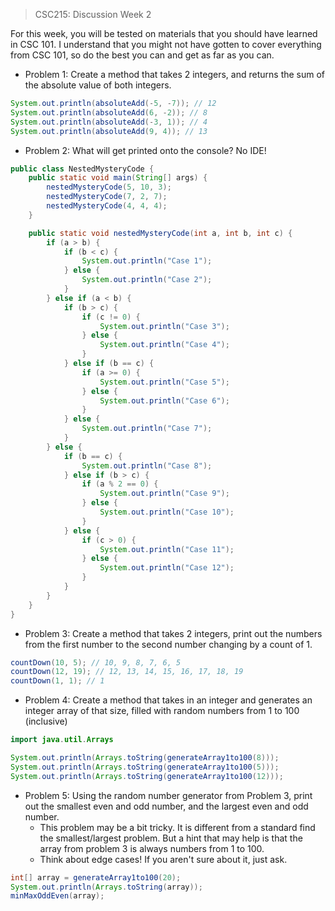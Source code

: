 <style> h1 { display: none; } </style>

> CSC215: Discussion Week 2

For this week, you will be tested on materials that you should have learned in CSC 101. I understand that you might not have gotten to cover everything from CSC 101, so do the best you can and get as far as you can.

- Problem 1: Create a method that takes 2 integers, and returns the sum of the absolute value of both integers.

```java
System.out.println(absoluteAdd(-5, -7)); // 12
System.out.println(absoluteAdd(6, -2)); // 8
System.out.println(absoluteAdd(-3, 1)); // 4
System.out.println(absoluteAdd(9, 4)); // 13
```
- Problem 2: What will get printed onto the console? No IDE!

```java
public class NestedMysteryCode {
    public static void main(String[] args) {
        nestedMysteryCode(5, 10, 3);
        nestedMysteryCode(7, 2, 7);
        nestedMysteryCode(4, 4, 4);
    }

    public static void nestedMysteryCode(int a, int b, int c) {
        if (a > b) {
            if (b < c) {
                System.out.println("Case 1");
            } else {
                System.out.println("Case 2");
            }
        } else if (a < b) {
            if (b > c) {
                if (c != 0) {
                    System.out.println("Case 3");
                } else {
                    System.out.println("Case 4");
                }
            } else if (b == c) {
                if (a >= 0) {
                    System.out.println("Case 5");
                } else {
                    System.out.println("Case 6");
                }
            } else {
                System.out.println("Case 7");
            }
        } else {
            if (b == c) {
                System.out.println("Case 8");
            } else if (b > c) {
                if (a % 2 == 0) {
                    System.out.println("Case 9");
                } else {
                    System.out.println("Case 10");
                }
            } else {
                if (c > 0) {
                    System.out.println("Case 11");
                } else {
                    System.out.println("Case 12");
                }
            }
        }
    }
}
```
- Problem 3: Create a method that takes 2 integers, print out the numbers from the first number to the second number changing by a count of 1.

```java
countDown(10, 5); // 10, 9, 8, 7, 6, 5
countDown(12, 19); // 12, 13, 14, 15, 16, 17, 18, 19
countDown(1, 1); // 1
```
- Problem 4: Create a method that takes in an integer and generates an integer array of that size, filled with random numbers from 1 to 100 (inclusive)

```java
import java.util.Arrays
```
```java
System.out.println(Arrays.toString(generateArray1to100(8)));
System.out.println(Arrays.toString(generateArray1to100(5)));
System.out.println(Arrays.toString(generateArray1to100(12)));
```
- Problem 5: Using the random number generator from Problem 3, print out the smallest even and odd number, and the largest even and odd number.
    - This problem may be a bit tricky. It is different from a standard find the smallest/largest problem. But a hint that may help is that the array from problem 3 is always numbers from 1 to 100.
    - Think about edge cases! If you aren't sure about it, just ask.

```java
int[] array = generateArray1to100(20);
System.out.println(Arrays.toString(array));
minMaxOddEven(array);
```